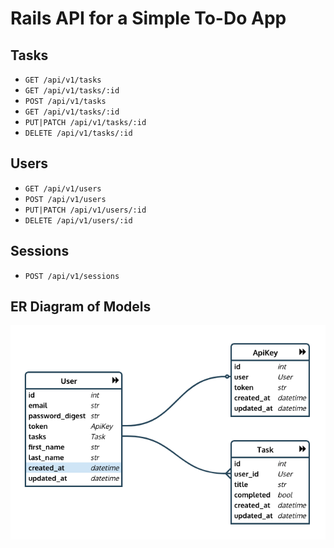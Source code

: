 # Rails API for a Simple To-Do App

## Tasks
* `GET /api/v1/tasks`
* `GET /api/v1/tasks/:id`
* `POST /api/v1/tasks`
* `GET /api/v1/tasks/:id`
* `PUT|PATCH /api/v1/tasks/:id`
* `DELETE /api/v1/tasks/:id`

## Users
* `GET /api/v1/users`
* `POST /api/v1/users`
* `PUT|PATCH /api/v1/users/:id`
* `DELETE /api/v1/users/:id`

## Sessions
* `POST /api/v1/sessions`

## ER Diagram of Models
![ER Diagram](er_diagram.png)